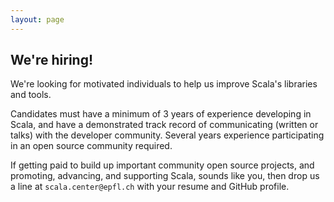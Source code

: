 ```yaml
---
layout: page
---
```


## We're hiring!

We're looking for motivated individuals to help us improve Scala's libraries and
tools.

Candidates must have a minimum of 3 years of experience developing in Scala, and
have a demonstrated track record of communicating (written or talks) with the
developer community. Several years experience participating in an open source
community required.

If getting paid to build up important community open source projects, and
promoting, advancing, and supporting Scala, sounds like you, then drop us a line
at `scala.center@epfl.ch` with your resume and GitHub profile.
